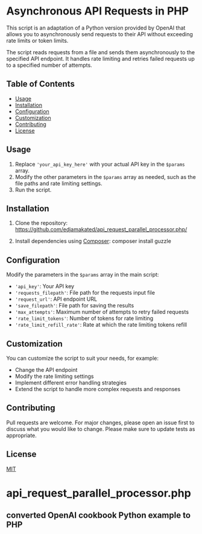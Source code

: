 # Asynchronous API Requests in PHP

This script is an adaptation of a Python version provided by OpenAI that allows you to asynchronously send requests to their API without exceeding rate limits or token limits.

The script reads requests from a file and sends them asynchronously to the specified API endpoint. It handles rate limiting and retries failed requests up to a specified number of attempts.

## Table of Contents

- [Usage](#usage)
- [Installation](#installation)
- [Configuration](#configuration)
- [Customization](#customization)
- [Contributing](#contributing)
- [License](#license)

## Usage

1. Replace `'your_api_key_here'` with your actual API key in the `$params` array.
2. Modify the other parameters in the `$params` array as needed, such as the file paths and rate limiting settings.
3. Run the script.

## Installation

1. Clone the repository:
https://github.com/edjamakated/api_request_parallel_processor.php/

2. Install dependencies using [Composer](https://getcomposer.org/):
composer install guzzle

## Configuration

Modify the parameters in the `$params` array in the main script:

- `'api_key'`: Your API key
- `'requests_filepath'`: File path for the requests input file
- `'request_url'`: API endpoint URL
- `'save_filepath'`: File path for saving the results
- `'max_attempts'`: Maximum number of attempts to retry failed requests
- `'rate_limit_tokens'`: Number of tokens for rate limiting
- `'rate_limit_refill_rate'`: Rate at which the rate limiting tokens refill

## Customization

You can customize the script to suit your needs, for example:

- Change the API endpoint
- Modify the rate limiting settings
- Implement different error handling strategies
- Extend the script to handle more complex requests and responses

## Contributing

Pull requests are welcome. For major changes, please open an issue first to discuss what you would like to change. Please make sure to update tests as appropriate.

## License

[MIT](https://choosealicense.com/licenses/mit/)



# api_request_parallel_processor.php

## converted OpenAI cookbook Python example to PHP 
